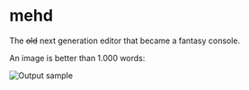 # mehd

The <strike>old</strike> next generation editor that became a fantasy console.

An image is better than 1.000 words:

![Output sample](https://github.com/friol/mehd/raw/master/mehd.v0.11.video.gif)

